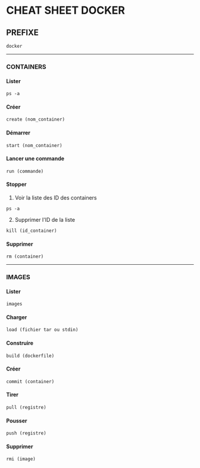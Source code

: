 # CHEAT SHEET DOCKER

## PREFIXE
<code>docker</code>

<hr>

### CONTAINERS
#### Lister
<code>ps -a</code>

#### Créer
<code>create (nom_container)</code>

#### Démarrer
<code>start (nom_container)</code>

#### Lancer une commande
<code>run (commande)</code>

#### Stopper
1. Voir la liste des ID des containers

<code>ps -a</code>

2. Supprimer l'ID de la liste

<code>kill (id_container)</code>

#### Supprimer
<code>rm (container)</code>

<hr>

### IMAGES
#### Lister
<code>images</code>

#### Charger
<code>load (fichier tar ou stdin)</code>

#### Construire
<code>build (dockerfile)</code>

#### Créer
<code>commit (container)</code>

#### Tirer
<code>pull (registre)</code>

#### Pousser
<code>push (registre)</code>

#### Supprimer
<code>rmi (image)</code>